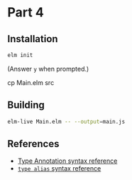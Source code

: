 Part 4
======

## Installation

```bash
elm init
```

(Answer `y` when prompted.)

cp Main.elm src

## Building

```bash
elm-live Main.elm -- --output=main.js
```

## References

* [Type Annotation syntax reference](http://elm-lang.org/docs/syntax#type-annotations)
* [`type alias` syntax reference](http://elm-lang.org/docs/syntax#type-aliases)
